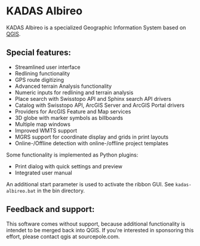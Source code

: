 # KADAS Albireo

KADAS Albireo is a specialized Geographic Information System based on [QGIS](http://qgis.org/).

## Special features:

 * Streamlined user interface
 * Redlining functionality
 * GPS route digitizing
 * Advanced terrain Analysis functionality
 * Numeric inputs for redlining and terrain analysis
 * Place search with Swisstopo API and Sphinx search API drivers 
 * Catalog with Swisstopo API, ArcGIS Server and ArcGIS Portal drivers
 * Providers for ArcGIS Feature and Map services
 * 3D globe with marker symbols as billboards
 * Multiple map windows
 * Improved WMTS support
 * MGRS support for coordinate display and grids in print layouts
 * Online-/Offline detection with online-/offline project templates

Some functionality is implemented as Python plugins:

 * Print dialog with quick settings and preview
 * Integrated user manual

An additional start parameter is used to activate the ribbon GUI. See `kadas-albireo.bat` in the bin directory.

## Feedback and support:

This software comes without support, because additional functionality is intendet to be merged back into QGIS.
If you're interested in sponsoring this effort, please contact qgis at sourcepole.com.

